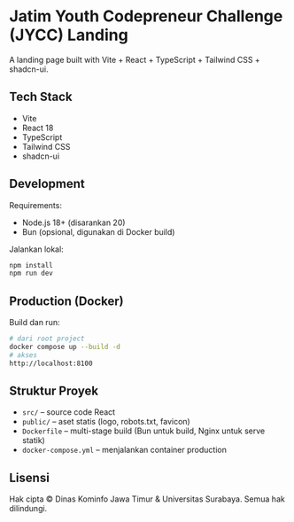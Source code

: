 # Jatim Youth Codepreneur Challenge (JYCC) Landing

A landing page built with Vite + React + TypeScript + Tailwind CSS + shadcn-ui.

## Tech Stack
- Vite
- React 18
- TypeScript
- Tailwind CSS
- shadcn-ui

## Development

Requirements:
- Node.js 18+ (disarankan 20)
- Bun (opsional, digunakan di Docker build)

Jalankan lokal:
```sh
npm install
npm run dev
```

## Production (Docker)

Build dan run:
```sh
# dari root project
docker compose up --build -d
# akses
http://localhost:8100
```

## Struktur Proyek
- `src/` – source code React
- `public/` – aset statis (logo, robots.txt, favicon)
- `Dockerfile` – multi-stage build (Bun untuk build, Nginx untuk serve statik)
- `docker-compose.yml` – menjalankan container production

## Lisensi
Hak cipta © Dinas Kominfo Jawa Timur & Universitas Surabaya. Semua hak dilindungi.
